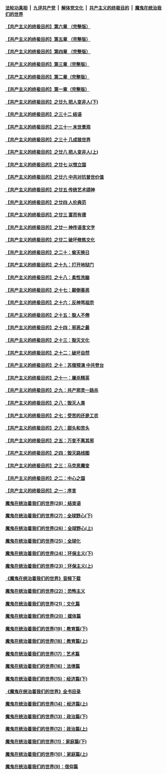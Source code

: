 

####  [法轮功真相](../../../../basic/blob/master/README.md?t=06200431) &nbsp;|&nbsp; [九评共产党](../../../../9ping.md/blob/master/README.md?t=06200431) &nbsp;|&nbsp; [解体党文化](../../../../jtdwh.md/blob/master/README.md?t=06200431)  &nbsp;|&nbsp; [共产主义的终极目的](../../../../gczydzjmd.md/blob/master/README.md?t=06200431) &nbsp;|&nbsp; [魔鬼在统治我们的世界](../../../../mgztzwmdsj.md/blob/master/README.md?t=06200431) 

#### [【共产主义的终极目的】第六章 （完整版）](../pages/nsc422/n11428913.md?t=06200431) 

#### [【共产主义的终极目的】第五章 （完整版）](../pages/nsc422/n11428912.md?t=06200431) 

#### [【共产主义的终极目的】第四章 （完整版）](../pages/nsc422/n11428907.md?t=06200431) 

#### [【共产主义的终极目的】第三章（完整版）](../pages/nsc422/n11428848.md?t=06200431) 

#### [【共产主义的终极目的】第二章（完整版）](../pages/nsc422/n11428831.md?t=06200431) 

#### [【共产主义的终极目的】第一章（完整版）](../pages/nsc422/n11417651.md?t=06200431) 

#### [【共产主义的终极目的】之廿九 把人变非人(下)](../pages/nsc422/n11344140.md?t=06200431) 

#### [【共产主义的终极目的】之三十二 结语](../pages/nsc422/n11360535.md?t=06200431) 

#### [【共产主义的终极目的】之三十一 末世景观](../pages/nsc422/n11351129.md?t=06200431) 

#### [【共产主义的终极目的】之三十 几成狼世界](../pages/nsc422/n11348280.md?t=06200431) 

#### [【共产主义的终极目的】之廿八 把人变非人(上)](../pages/nsc422/n11340492.md?t=06200431) 

#### [【共产主义的终极目的】之廿七 以恨立国](../pages/nsc422/n11336944.md?t=06200431) 

#### [【共产主义的终极目的】之廿六 中共对抗普世价值](../pages/nsc422/n11324785.md?t=06200431) 

#### [【共产主义的终极目的】之廿五 传统艺术颂神](../pages/nsc422/n11296396.md?t=06200431) 

#### [【共产主义的终极目的】之廿四 人伦典范](../pages/nsc422/n11296397.md?t=06200431) 

#### [【共产主义的终极目的】之廿三 富而有德](../pages/nsc422/n11283598.md?t=06200431) 

#### [【共产主义的终极目的】之廿一 神传语言文字](../pages/nsc422/n11263265.md?t=06200431) 

#### [【共产主义的终极目的】之廿二 破坏修炼文化](../pages/nsc422/n11245728.md?t=06200431) 

#### [【共产主义的终极目的】之二十：偷天换日](../pages/nsc422/n11238846.md?t=06200431) 

#### [【共产主义的终极目的】之十九：打开地狱门](../pages/nsc422/n11206376.md?t=06200431) 

#### [【共产主义的终极目的】之十八：柔性洗脑](../pages/nsc422/n11199994.md?t=06200431) 

#### [【共产主义的终极目的】之十七：颠倒善恶](../pages/nsc422/n11179782.md?t=06200431) 

#### [【共产主义的终极目的】之十六：反神骂祖宗](../pages/nsc422/n11166798.md?t=06200431) 

#### [【共产主义的终极目的】之十五：毁人不倦](../pages/nsc422/n11166792.md?t=06200431) 

#### [【共产主义的终极目的】之十四：邪恶之最](../pages/nsc422/n11150249.md?t=06200431) 

#### [【共产主义的终极目的】之十三：毁灭文化](../pages/nsc422/n11135227.md?t=06200431) 

#### [【共产主义的终极目的】之十二：破坏自然](../pages/nsc422/n11135214.md?t=06200431) 

#### [【共产主义的终极目的】之十：苏俄预演 中共登台](../pages/nsc422/n11118424.md?t=06200431) 

#### [【共产主义的终极目的】之十一：屠杀精英](../pages/nsc422/n11118442.md?t=06200431) 

#### [【共产主义的终极目的】之九：共产邪灵一路杀](../pages/nsc422/n11114139.md?t=06200431) 

#### [【共产主义的终极目的】之八：毁灭人类](../pages/nsc422/n11108503.md?t=06200431) 

#### [【共产主义的终极目的】之七：受苦的还是工农](../pages/nsc422/n11101809.md?t=06200431) 

#### [【共产主义的终极目的】之六：甜头和苦头](../pages/nsc422/n11096971.md?t=06200431) 

#### [【共产主义的终极目的】之五：万变不离其邪](../pages/nsc422/n11091285.md?t=06200431) 

#### [【共产主义的终极目的】之四：毁灭路线图](../pages/nsc422/n11086284.md?t=06200431) 

#### [【共产主义的终极目的】之三：马克思魔变](../pages/nsc422/n11061941.md?t=06200431) 

#### [【共产主义的终极目的】之二：中心之国](../pages/nsc422/n11047728.md?t=06200431) 

#### [【共产主义的终极目的】之一：序言](../pages/nsc422/n11086077.md?t=06200431) 

#### [魔鬼在统治着我们的世界(28)：结束语](../pages/nsc422/n10936246.md?t=06200431) 

#### [魔鬼在统治着我们的世界(27)：全球野心(下)](../pages/nsc422/n10928319.md?t=06200431) 

#### [魔鬼在统治着我们的世界(26)：全球野心(上)](../pages/nsc422/n10900318.md?t=06200431) 

#### [魔鬼在统治着我们的世界(25)：全球化](../pages/nsc422/n10788205.md?t=06200431) 

#### [魔鬼在统治着我们的世界(24)：环保主义(下)](../pages/nsc422/n10695307.md?t=06200431) 

#### [魔鬼在统治着我们的世界(23)：环保主义(上)](../pages/nsc422/n10688613.md?t=06200431) 

#### [《魔鬼在统治着我们的世界》音频下载](../pages/nsc422/n10635553.md?t=06200431) 

#### [魔鬼在统治着我们的世界(22)：恐怖主义](../pages/nsc422/n10614727.md?t=06200431) 

#### [魔鬼在统治着我们的世界(21)：文化篇](../pages/nsc422/n10597706.md?t=06200431) 

#### [魔鬼在统治着我们的世界(20)：媒体篇](../pages/nsc422/n10586579.md?t=06200431) 

#### [魔鬼在统治着我们的世界(19)：教育篇(下)](../pages/nsc422/n10564808.md?t=06200431) 

#### [魔鬼在统治着我们的世界(18)：教育篇(上)](../pages/nsc422/n10526970.md?t=06200431) 

#### [魔鬼在统治着我们的世界(17)：艺术篇](../pages/nsc422/n10499093.md?t=06200431) 

#### [魔鬼在统治着我们的世界(16)：法律篇](../pages/nsc422/n10485969.md?t=06200431) 

#### [魔鬼在统治着我们的世界(15)：经济篇(下)](../pages/nsc422/n10469975.md?t=06200431) 

#### [《魔鬼在统治着我们的世界》全书目录](../pages/nsc422/n10464261.md?t=06200431) 

#### [魔鬼在统治着我们的世界(14)：经济篇(上)](../pages/nsc422/n10457370.md?t=06200431) 

#### [魔鬼在统治着我们的世界(13)：政治篇(下)](../pages/nsc422/n10448270.md?t=06200431) 

#### [魔鬼在统治着我们的世界(12)：政治篇(上)](../pages/nsc422/n10444576.md?t=06200431) 

#### [魔鬼在统治着我们的世界(11)：家庭篇(下)](../pages/nsc422/n10440961.md?t=06200431) 

#### [魔鬼在统治着我们的世界(10)：家庭篇(上)](../pages/nsc422/n10435448.md?t=06200431) 

#### [魔鬼在统治着我们的世界(9)：信仰篇](../pages/nsc422/n10432159.md?t=06200431) 

